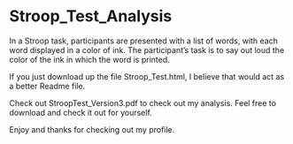 # Stroop_Test_Analysis
In a Stroop task, participants are presented with a list of words, with each word displayed in a color of ink. The participant’s task is to say out loud the color of the ink in which the word is printed. 


If you just download up the file Stroop_Test.html, I believe that would act as a better Readme file.

Check out StroopTest_Version3.pdf to check out my analysis. Feel free to download and check it out for yourself.

Enjoy and thanks for checking out my profile.
